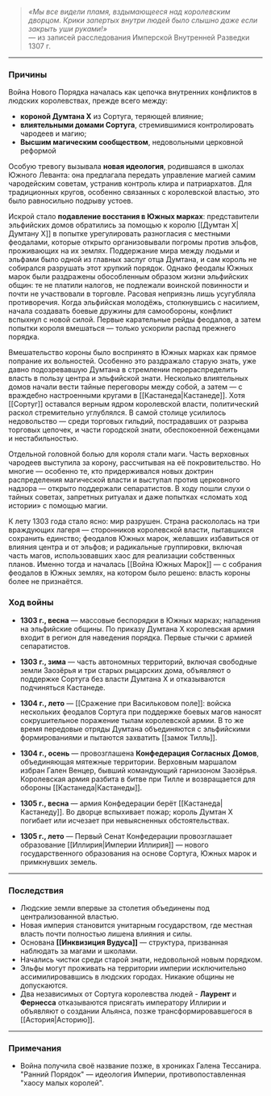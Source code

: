 
> *«Мы все видели пламя, вздымающееся над королевским дворцом. Крики запертых внутри людей было слышно даже если закрыть уши руками!»*  
> — из записей расследования Имперской Внутренней Разведки 1307 г.

---

### Причины

Война Нового Порядка началась как цепочка внутренних конфликтов в людских королевствах, прежде всего между:

- **короной Думтана X** из Сортуга, теряющей влияние;
- **влиятельными домами Сортуга**, стремившимися контролировать чародеев и магию;
- **Высшим магическим сообществом**, недовольными церковной реформой 

Особую тревогу вызывала **новая идеология**, родившаяся в школах Южного Леванта: она предлагала передать управление магией самим чародейским советам, устранив контроль клира и патриархатов. Для традиционных кругов, особенно связанных с королевской властью, это было равносильно подрыву устоев.

Искрой стало **подавление восстания в Южных марках**: представители эльфийских домов обратились за помощью к королю [[Думтан X|Думтану X]] в попытке урегулировать разногласия с местными феодалами, которые открыто организовывали погромы против эльфов, проживающих на их землях. Поддержание мира между людьми и эльфами было одной из главных заслуг отца Думтана, и сам король не собирался разрушать этот хрупкий порядок. Однако феодалы Южных марок были раздражены обособленным образом жизни эльфийских общин: те не платили налогов, не подлежали воинской повинности и почти не участвовали в торговле. Расовая неприязнь лишь усугубляла противоречия. Когда эльфийская молодёжь, столкнувшись с насилием, начала создавать боевые дружины для самообороны, конфликт вспыхнул с новой силой. Первые карательные рейды феодалов, а затем попытки короля вмешаться — только ускорили распад прежнего порядка.

Вмешательство короны было воспринято в Южных марках как прямое попрание их вольностей. Особенно это раздражало старую знать, уже давно подозревавшую Думтана в стремлении перераспределить власть в пользу центра и эльфийской знати. Несколько влиятельных домов начали вести тайные переговоры между собой, а затем — с враждебно настроенными кругами в [[Кастанеда|Кастанеде]]. Хотя [[Сортуг]] оставался верным ядром королевской власти, политический раскол стремительно углублялся. В самой столице усилилось недовольство — среди торговых гильдий, пострадавших от разрыва торговых цепочек, и части городской знати, обеспокоенной беженцами и нестабильностью.

Отдельной головной болью для короля стали маги. Часть верховных чародеев выступила за корону, рассчитывая на её покровительство. Но многие — особенно те, кто придерживался новых доктрин распределения магической власти и выступал против церковного надзора — открыто поддержали сепаратистов. В ходу пошли слухи о тайных советах, запретных ритуалах и даже попытках «сломать ход истории» с помощью магии.

К лету 1303 года стало ясно: мир разрушен. Страна раскололась на три враждующих лагеря — сторонников королевской власти, пытавшихся сохранить единство; феодалов Южных марок, желавших избавиться от влияния центра и от эльфов; и радикальные группировки, включая часть магов, использовавших хаос для реализации собственных планов. Именно тогда и началась [[Война Южных Марок]] — с собрания феодалов в Южных землях, на котором было решено: власть короны более не признаётся.


### Ход войны

- **1303 г., весна** — массовые беспорядки в Южных марках; нападения на эльфийские общины. По приказу Думтана X королевская армия входит в регион для наведения порядка. Первые стычки с армией сепаратистов. 
    
- **1303 г., зима** — часть автономных территорий, включая свободные земли Заозёрья и три старых рыцарских дома, объявляют о поддержке Сортуга без власти Думтана X и отказываются подчиняться Кастанеде.
    
- **1304 г., лето** — [[Сражение при Васильковом поле]]: войска нескольких феодалов Сортуга при поддержке боевых магов наносят сокрушительное поражение тылам королевской армии. В то же время передовые отряды Думтана объединяются с эльфийскими формированиями и пытаются захватить [[замок Тилль]].
    
- **1304 г., осень** — провозглашена **Конфедерация Согласных Домов**, объединяющая мятежные территории. Верховным маршалом избран Гален Венцер, бывший командующий гарнизоном Заозёрья. Королевская армия разбита в битве при Тилле и возвращается для обороны [[Кастанеда|Кастанеды]].
    
- **1305 г., весна** — армия Конфедерации берёт [[Кастанеда|Кастанеду]]. Во дворце вспыхивает пожар; король Думтан X погибает или исчезает при невыясненных обстоятельствах. 
    
- **1305 г., лето** — Первый Сенат Конфедерации провозглашает образование [[Иллирия|Империи Иллирия]] — нового государственного образования на основе Сортуга, Южных марок и примкнувших земель. 


---

### Последствия

- Людские земли впервые за столетия объединены под централизованной властью.
- Новая империя становится унитарным государством, где местная власть почти полностью лишена влияния и силы.
- Основана **[[Инквизиция Вудуса]]** — структура, призванная наблюдать за магами и школами.
- Начались чистки среди старой знати, недовольной новым порядком.
- Эльфы могут проживать на территории империи исключительно ассимилировавшись в людских городах. Никакие общины не допускаются. 
- Два независимых от Сортуга королевства людей - **Лаурент** и **Фернесса** отказываются присягать императору Иллирии и объявляют о создании Альянса, позже трансформировавшегося в [[Астория|Асторию]].

---

### Примечания

- Война получила своё название позже, в хрониках Галена Тессанира. "Ранний Порядок" — идеология Империи, противопоставленная "хаосу малых королей".
